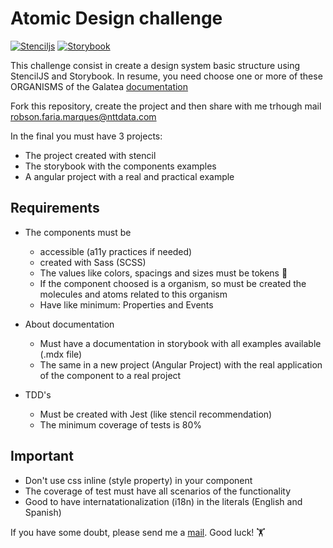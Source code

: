 # Atomic Design challenge

[![Stenciljs](https://i.altapps.net/icons/stenciljs-e0ed9.png)](https://stenciljs.com/) [![Storybook](https://www.figma.com/community/plugin/1056265616080331589/icon)](https://storybook.js.org/)

This challenge consist in create a design system basic structure using StencilJS and Storybook.
In resume, you need choose one or more of these ORGANISMS of the Galatea [documentation](https://galatea.bancsabadell.com/83925bc0e/p/51432f-address-form/b/148f37)

Fork this repository, create the project and then share with me trhough mail [ robson.faria.marques@nttdata.com](mailto://robson.faria.marques@nttdata.com)

In the final you must have 3 projects: 
- The project created with stencil
- The storybook with the components examples
- A angular project with a real and practical example

## Requirements
- The components must be 
    - accessible (a11y practices if needed)
    - created with Sass (SCSS)
    - The values like colors, spacings and sizes must be tokens 💎
    - If the component choosed is a organism, so must be created the molecules and atoms related to this organism
    - Have like minimum: Properties and Events

- About documentation
    - Must have a documentation in storybook with all examples available (.mdx file)
    - The same in a new project (Angular Project) with the real application of the component to a real project
    
- TDD's
    - Must be created with Jest (like stencil recommendation)
    - The minimum coverage of tests is 80%

## Important  
- Don't use css inline (style property) in your component
- The coverage of test must have all scenarios of the functionality
- Good to have internatationalization (i18n) in the literals (English and Spanish)

If you have some doubt, please send me a [mail](mailto://robson.faria.marques@nttdata.com). 
Good luck! 🏋️

